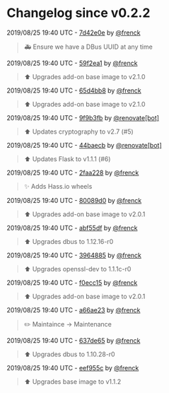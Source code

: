 # Changelog since v0.2.2

2019/08/25 19:40 UTC - [7d42e0e](https://github.com/hassio-addons/addon-lutron-cert/commit/7d42e0edb8d1042866787bc2c528855be8e3bf33) by [@frenck](https://github.com/frenck)
> :ambulance: Ensure we have a DBus UUID at any time 

2019/08/25 19:40 UTC - [59f2ea1](https://github.com/hassio-addons/addon-lutron-cert/commit/59f2ea1d428f8a443c3713c43b7429f0a1846daf) by [@frenck](https://github.com/frenck)
> :arrow_up: Upgrades add-on base image to v2.1.0 

2019/08/25 19:40 UTC - [65d4bb8](https://github.com/hassio-addons/addon-lutron-cert/commit/65d4bb81db3e9e2602a80bd7584458e0c17cffcb) by [@frenck](https://github.com/frenck)
> :arrow_up: Upgrades add-on base image to v2.1.0 

2019/08/25 19:40 UTC - [9f9b3fb](https://github.com/hassio-addons/addon-lutron-cert/commit/9f9b3fb775ada233beec6c7d6e480bd223002b91) by [@renovate[bot]](https://github.com/apps/renovate)
> :arrow_up: Updates cryptography to v2.7 (#5) 

2019/08/25 19:40 UTC - [44baecb](https://github.com/hassio-addons/addon-lutron-cert/commit/44baecb5e61d4de7ac87a5f2262a5fda0235fe86) by [@renovate[bot]](https://github.com/apps/renovate)
> :arrow_up: Updates Flask to v1.1.1 (#6) 

2019/08/25 19:40 UTC - [2faa228](https://github.com/hassio-addons/addon-lutron-cert/commit/2faa228bc62242599f931c1ab8c7a97ff04028cd) by [@frenck](https://github.com/frenck)
> :sparkles: Adds Hass.io wheels 

2019/08/25 19:40 UTC - [80089d0](https://github.com/hassio-addons/addon-lutron-cert/commit/80089d0a3c0a4208f71e7486c618018dc676f157) by [@frenck](https://github.com/frenck)
> :arrow_up: Upgrades add-on base image to v2.0.1 

2019/08/25 19:40 UTC - [abf55df](https://github.com/hassio-addons/addon-lutron-cert/commit/abf55dfb6d57781130940461e7d68db83be6aebd) by [@frenck](https://github.com/frenck)
> :arrow_up: Upgrades dbus to 1.12.16-r0 

2019/08/25 19:40 UTC - [3964885](https://github.com/hassio-addons/addon-lutron-cert/commit/3964885813c789081982971279c3c55b46eecd09) by [@frenck](https://github.com/frenck)
> :arrow_up: Upgrades openssl-dev to 1.1.1c-r0 

2019/08/25 19:40 UTC - [f0ecc15](https://github.com/hassio-addons/addon-lutron-cert/commit/f0ecc1516d31cfa96ca660abc39f5727852398b9) by [@frenck](https://github.com/frenck)
> :arrow_up: Upgrades add-on base image to v2.0.1 

2019/08/25 19:40 UTC - [a66ae23](https://github.com/hassio-addons/addon-lutron-cert/commit/a66ae23a947666e684cfa7631f05687833414333) by [@frenck](https://github.com/frenck)
> :pencil2: Maintaince -> Maintenance 

2019/08/25 19:40 UTC - [637de65](https://github.com/hassio-addons/addon-lutron-cert/commit/637de652cb3459dc1efcc0e2999783fe1be5cdfb) by [@frenck](https://github.com/frenck)
> :arrow_up: Upgrades dbus to 1.10.28-r0 

2019/08/25 19:40 UTC - [eef955c](https://github.com/hassio-addons/addon-lutron-cert/commit/eef955c218a6a3cfbe2e7bbde95e7e55371ce5b8) by [@frenck](https://github.com/frenck)
> :arrow_up: Upgrades base image to v1.1.2 

